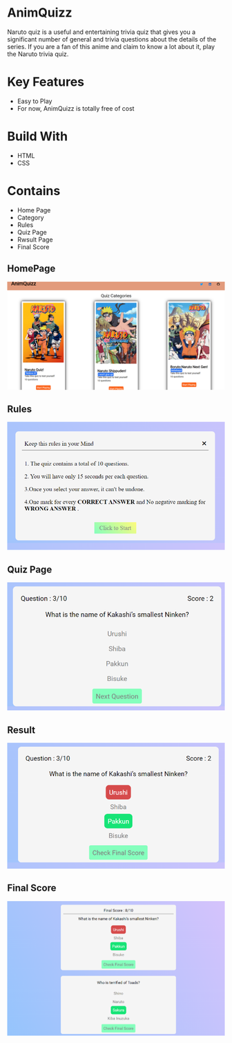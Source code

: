 # AnimQuizz
Naruto quiz is a useful and entertaining trivia quiz that gives you a significant number of general and trivia questions about the details of the series. 
If you are a fan of this anime and claim to know a lot about it, play the Naruto trivia quiz.

# Key Features
- Easy to Play
- For now, AnimQuizz is totally free of cost

# Build With
- HTML
- CSS

# Contains
- Home Page
- Category
- Rules
- Quiz Page
- Rwsult Page
- Final Score

## HomePage
![Home](https://github.com/ashishkatiyar2404/AnimQuizz/blob/dev/lib/assets/readme%20img/home.png)

## Rules
![Rules](https://github.com/ashishkatiyar2404/AnimQuizz/blob/dev/lib/assets/readme%20img/rules.png)

## Quiz Page
![Quiz](https://github.com/ashishkatiyar2404/AnimQuizz/blob/dev/lib/assets/readme%20img/quiz.png)

## Result 
![Result](https://github.com/ashishkatiyar2404/AnimQuizz/blob/dev/lib/assets/readme%20img/result.png)

## Final Score
![Final](https://github.com/ashishkatiyar2404/AnimQuizz/blob/dev/lib/assets/readme%20img/final%20score.png)
